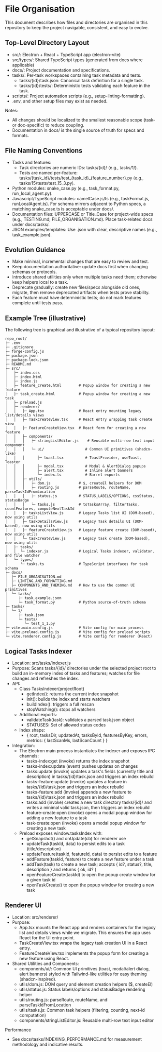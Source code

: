# File Organisation

This document describes how files and directories are organised in this repository to keep the project navigable, consistent, and easy to evolve.

## Top-Level Directory Layout
- src/: Electron + React + TypeScript app (electron-vite)
- src/types/: Shared TypeScript types (generated from docs where applicable)
- docs/: Project documentation and specifications.
- tasks/: Per-task workspaces containing task metadata and tests.
  - tasks/{id}/task.json: Canonical task definition for a single task.
  - tasks/{id}/tests/: Deterministic tests validating each feature in the task.
- scripts/: Project automation scripts (e.g., setup-linting-formatting).
- .env, and other setup files may exist as needed.

Notes:
- All changes should be localized to the smallest reasonable scope (task- or doc-specific) to reduce coupling.
- Documentation in docs/ is the single source of truth for specs and formats.

## File Naming Conventions
- Tasks and features:
  - Task directories are numeric IDs: tasks/{id}/ (e.g., tasks/1/).
  - Tests are named per-feature: tasks/{task_id}/tests/test_{task_id}_{feature_number}.py (e.g., tasks/15/tests/test_15_3.py).
- Python modules: snake_case.py (e.g., task_format.py, run_local_agent.py).
- Javascript/TypeScript modules: camelCase.js/ts (e.g., taskFormat.js, runLocalAgent.ts). For schema mirrors adjacent to Python specs, a matching snake_case.ts is acceptable under docs/.
- Documentation files: UPPERCASE or Title_Case for project-wide specs (e.g., TESTING.md, FILE_ORGANISATION.md). Place task-related docs under docs/tasks/.
- JSON examples/templates: Use .json with clear, descriptive names (e.g., task_example.json).

## Evolution Guidance
- Make minimal, incremental changes that are easy to review and test.
- Keep documentation authoritative: update docs first when changing schemas or protocols.
- Introduce shared utilities only when multiple tasks need them; otherwise keep helpers local to a task.
- Deprecate gradually: create new files/specs alongside old ones, migrate, then remove deprecated artifacts when tests prove stability.
- Each feature must have deterministic tests; do not mark features complete until tests pass.

## Example Tree (illustrative)
The following tree is graphical and illustrative of a typical repository layout:

```
repo_root/
├─ .env
├─ .gitignore
├─ forge-config.js
├─ package.json
├─ package-lock.json
├─ README.md
├─ src/
│   ├─ index.css
│   ├─ index.html
│   ├─ index.js
│   ├─ feature_create.html        # Popup window for creating a new feature
│   ├─ task_create.html           # Popup window for creating a new task
│   ├─ preload.js
│   ├─ renderer/
│   │   ├─ App.tsx                # React entry mounting legacy list/details views
│   │   ├─ TaskCreateView.tsx     # React entry wrapping task create view
│   │   ├─ FeatureCreateView.tsx  # React form for creating a new feature
│   │   ├─ components/
│   │   │   ├─ stringListEditor.js    # Reusable multi-row text input component
│   │   │   └─ ui/                   # Common UI primitives (shadcn-like)
│   │   │      ├─ toast.tsx          # ToastProvider, useToast, Toaster
│   │   │      ├─ modal.tsx          # Modal & AlertDialog popups
│   │   │      ├─ alert.tsx          # Inline alert banners
│   │   │      └─ index.ts           # Barrel exports
│   │   ├─ utils/
│   │   │   ├─ dom.js             # $, createEl helpers for DOM
│   │   │   ├─ routing.js         # parseRoute, routeName, parseTaskIdFromLocation
│   │   │   ├─ status.js          # STATUS_LABELS/OPTIONS, cssStatus, statusBadge
│   │   │   └─ tasks.js           # toTasksArray, filterTasks, countFeatures, computeNextTaskId
│   │   ├─ tasksListView.js       # Legacy Tasks list UI (DOM-based), now using utils
│   │   ├─ taskDetailsView.js     # Legacy Task details UI (DOM-based), now using utils
│   │   ├─ featureCreateView.js   # Legacy feature create (DOM-based), now using utils
│   │   └─ taskCreateView.js      # Legacy task create (DOM-based), now using utils
│   ├─ tasks/
│   │  └─ indexer.js              # Logical Tasks indexer, validator, and file watcher
│   └─ types/
│      └─ tasks.ts                # TypeScript interfaces for task schema
├─ docs/
│  ├─ FILE_ORGANISATION.md
│  ├─ LINTING_AND_FORMATTING.md
│  ├─ COMPONENTS_AND_THEMING.md   # How to use the common UI primitives
│  └─ tasks/
│     ├─ task_example.json
│     └─ task_format.py           # Python source-of-truth schema
├─ tasks/
│  └─ 1/
│     ├─ task.json
│     └─ tests/
│        └─ test_1_1.py
├─ vite.main.config.js            # Vite config for main process
├─ vite.preload.config.js         # Vite config for preload scripts
└─ vite.renderer.config.js        # Vite config for renderer (React)
```

## Logical Tasks Indexer
- Location: src/tasks/indexer.js
- Purpose: Scans tasks/{id}/ directories under the selected project root to build an in-memory index of tasks and features; watches for file changes and refreshes the index.
- API:
  - Class TasksIndexer(projectRoot)
    - getIndex(): returns the current index snapshot
    - init(): builds the index and starts watchers
    - buildIndex(): triggers a full rescan
    - stopWatching(): stops all watchers
  - Additional exports:
    - validateTask(task): validates a parsed task.json object
    - STATUSES: Set of allowed status codes
  - Index shape:
    - { root, tasksDir, updatedAt, tasksById, featuresByKey, errors, metrics: { lastScanMs, lastScanCount } }
- Integration:
  - The Electron main process instantiates the indexer and exposes IPC channels:
    - tasks-index:get (invoke) returns the index snapshot
    - tasks-index:update (event) pushes updates on changes
    - tasks:update (invoke) updates a task's fields (currently title and description) in tasks/{id}/task.json and triggers an index rebuild
    - tasks-feature:update (invoke) updates a feature in tasks/{id}/task.json and triggers an index rebuild
    - tasks-feature:add (invoke) appends a new feature to tasks/{id}/task.json and triggers an index rebuild
    - tasks:add (invoke) creates a new task directory tasks/{id}/ and writes a minimal valid task.json, then triggers an index rebuild
    - feature-create:open (invoke) opens a modal popup window for adding a new feature to a task
    - task-create:open (invoke) opens a modal popup window for creating a new task
  - Preload exposes window.tasksIndex with:
    - getSnapshot() and onUpdate(cb) for renderer use
    - updateTask(taskId, data) to persist edits to a task (title/description)
    - updateFeature(taskId, featureId, data) to persist edits to a feature
    - addFeature(taskId, feature) to create a new feature under a task
    - addTask(task) to create a new task; accepts { id?, status?, title, description } and returns { ok, id? }
    - openFeatureCreate(taskId) to open the popup create window for a given task id
    - openTaskCreate() to open the popup window for creating a new task

## Renderer UI
- Location: src/renderer/
- Purpose:
  - App.tsx mounts the React app and renders containers for the legacy list and details views while we migrate. This ensures the app uses React for the UI entry point.
  - TaskCreateView.tsx wraps the legacy task creation UI in a React entry.
  - FeatureCreateView.tsx implements the popup form for creating a new feature using React.
- Shared Utilities and Components:
  - components/ui/: Common UI primitives (toast, modal/alert dialog, alert banners) styled with Tailwind-like utilities for easy theming (shadcn-inspired).
  - utils/dom.js: DOM query and element creation helpers ($, createEl)
  - utils/status.js: Status labels/options and statusBadge rendering helper
  - utils/routing.js: parseRoute, routeName, and parseTaskIdFromLocation
  - utils/tasks.js: Common task helpers (filtering, counting, next-id computation)
  - components/stringListEditor.js: Reusable multi-row text input editor

Performance
- See docs/tasks/INDEXING_PERFORMANCE.md for measurement methodology and indicative results.

